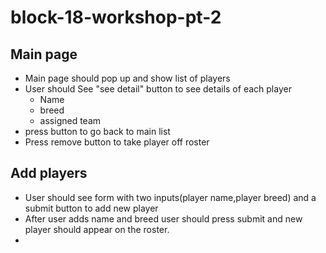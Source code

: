 # block-18-workshop-pt-2

## Main page
- Main page should pop up and show list of players
- User should See "see detail" button to see details of each player
    - Name
    - breed
    - assigned team
-  press button to go back to main list
-  Press remove button to take player off roster

  ## Add players
  - User should see form with two inputs(player name,player breed) and a submit button to add new player
  - After user adds name and breed user should press submit and new player should appear on the roster.
  - 
